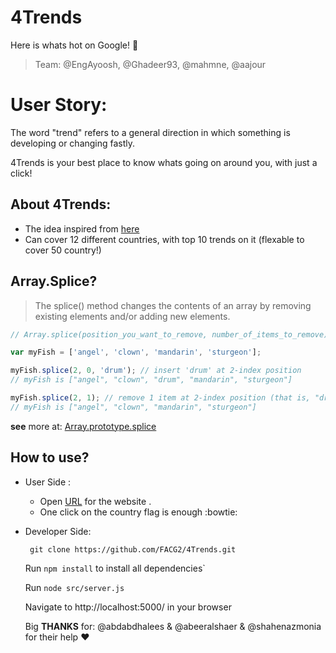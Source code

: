 # 4Trends
Here is whats hot on Google! 🤘
>Team: @EngAyoosh, @Ghadeer93, @mahmne, @aajour 

# User Story:
The word "trend" refers to a general direction in which something is developing or changing fastly.

4Trends is your best place to know whats going on around you, with just a click!

## About 4Trends:
* The idea inspired from [here](https://trends.google.com/trends/hottrends/visualize?ss=&ncol=&nrow=)
* Can cover 12 different countries, with top 10 trends on it (flexable to cover 50 country!)
## Array.Splice?
> The splice() method changes the contents of an array by removing existing elements and/or adding new elements.

```javascript
// Array.splice(position_you_want_to_remove, number_of_items_to_remove)

var myFish = ['angel', 'clown', 'mandarin', 'sturgeon'];

myFish.splice(2, 0, 'drum'); // insert 'drum' at 2-index position
// myFish is ["angel", "clown", "drum", "mandarin", "sturgeon"]

myFish.splice(2, 1); // remove 1 item at 2-index position (that is, "drum")
// myFish is ["angel", "clown", "mandarin", "sturgeon"]

```
**see** more at: [Array.prototype.splice](https://developer.mozilla.org/en/docs/Web/JavaScript/Reference/Global_Objects/Array/splice
)


## How to use?
 * User Side :

    * Open [URL](https://fortrends.herokuapp.com/) for the website .
    * One click on the country flag is enough :bowtie:

  * Developer Side:

      ` git clone https://github.com/FACG2/4Trends.git`

      Run `npm install` to install all dependencies`

      Run  `node src/server.js `

     Navigate to http://localhost:5000/ in your browser
     
     Big **THANKS** for: @abdabdhalees & @abeeralshaer & @shahenazmonia for their help :heart:

